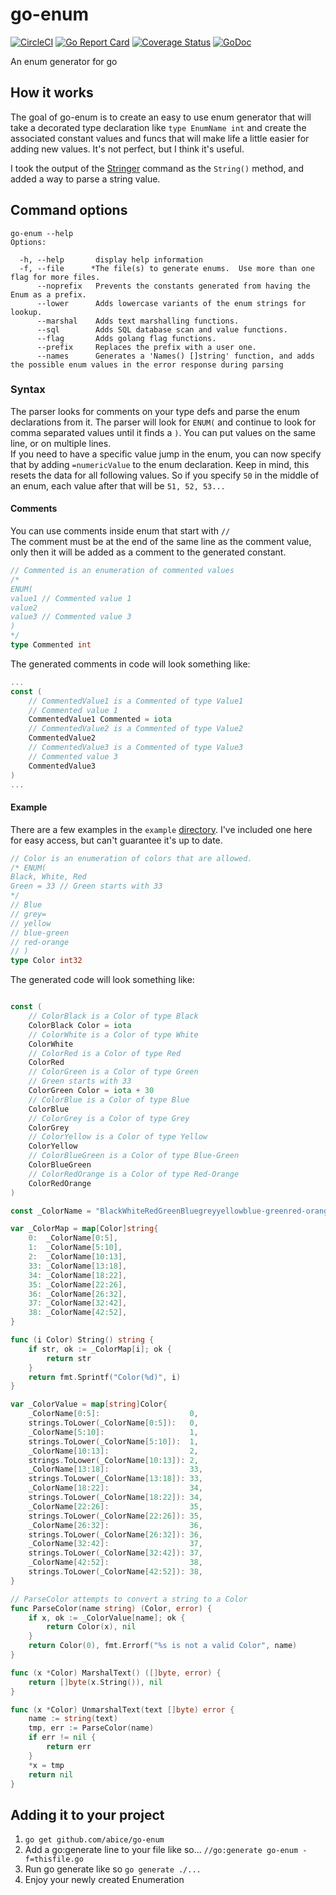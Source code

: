 # go-enum
[![CircleCI](https://circleci.com/gh/abice/go-enum.svg?style=svg&circle-token=b44c10ce16bcef76e86da801d67811a5ff71fc72)](https://circleci.com/gh/abice/go-enum)
[![Go Report Card](https://goreportcard.com/badge/github.com/abice/go-enum)](https://goreportcard.com/report/github.com/abice/go-enum)
[![Coverage Status](https://coveralls.io/repos/github/abice/go-enum/badge.svg)](https://coveralls.io/github/abice/go-enum)
[![GoDoc](https://godoc.org/github.com/abice/go-enum?status.svg)](https://godoc.org/github.com/abice/go-enum)

An enum generator for go


## How it works

The goal of go-enum is to create an easy to use enum generator that will take a decorated type declaration like `type EnumName int` and create the associated constant values and funcs that will make life a little easier for adding new values.
It's not perfect, but I think it's useful.

I took the output of the [Stringer](golang.org/x/tools/cmd/stringer) command as the `String()` method, and added a way to parse a string value.

## Command options

``` shell
go-enum --help
Options:

  -h, --help       display help information
  -f, --file      *The file(s) to generate enums.  Use more than one flag for more files.
      --noprefix   Prevents the constants generated from having the Enum as a prefix.
      --lower      Adds lowercase variants of the enum strings for lookup.
      --marshal    Adds text marshalling functions.
      --sql        Adds SQL database scan and value functions.
      --flag       Adds golang flag functions.
      --prefix     Replaces the prefix with a user one.
      --names      Generates a 'Names() []string' function, and adds the possible enum values in the error response during parsing
```


### Syntax
The parser looks for comments on your type defs and parse the enum declarations from it.
The parser will look for `ENUM(` and continue to look for comma separated values until it finds a `)`.  You can put values on the same line, or on multiple lines.\
If you need to have a specific value jump in the enum, you can now specify that by adding `=numericValue` to the enum declaration.  Keep in mind, this resets the data for all following values.  So if you specify `50` in the middle of an enum, each value after that will be `51, 52, 53...`

#### Comments
You can use comments inside enum that start with `//`\
The comment must be at the end of the same line as the comment value, only then it will be added as a comment to the generated constant.
```go
// Commented is an enumeration of commented values
/*
ENUM(
value1 // Commented value 1
value2
value3 // Commented value 3
)
*/
type Commented int
```
The generated comments in code will look something like:
```go
...
const (
	// CommentedValue1 is a Commented of type Value1
	// Commented value 1
	CommentedValue1 Commented = iota
	// CommentedValue2 is a Commented of type Value2
	CommentedValue2
	// CommentedValue3 is a Commented of type Value3
	// Commented value 3
	CommentedValue3
)
...
```

#### Example
There are a few examples in the `example` [directory](repo/blob/master/example).
I've included one here for easy access, but can't guarantee it's up to date.

``` go
// Color is an enumeration of colors that are allowed.
/* ENUM(
Black, White, Red
Green = 33 // Green starts with 33
*/
// Blue
// grey=
// yellow
// blue-green
// red-orange
// )
type Color int32
```

The generated code will look something like:

``` go

const (
	// ColorBlack is a Color of type Black
	ColorBlack Color = iota
	// ColorWhite is a Color of type White
	ColorWhite
	// ColorRed is a Color of type Red
	ColorRed
	// ColorGreen is a Color of type Green
	// Green starts with 33
	ColorGreen Color = iota + 30
	// ColorBlue is a Color of type Blue
	ColorBlue
	// ColorGrey is a Color of type Grey
	ColorGrey
	// ColorYellow is a Color of type Yellow
	ColorYellow
	// ColorBlueGreen is a Color of type Blue-Green
	ColorBlueGreen
	// ColorRedOrange is a Color of type Red-Orange
	ColorRedOrange
)

const _ColorName = "BlackWhiteRedGreenBluegreyyellowblue-greenred-orange"

var _ColorMap = map[Color]string{
	0:  _ColorName[0:5],
	1:  _ColorName[5:10],
	2:  _ColorName[10:13],
	33: _ColorName[13:18],
	34: _ColorName[18:22],
	35: _ColorName[22:26],
	36: _ColorName[26:32],
	37: _ColorName[32:42],
	38: _ColorName[42:52],
}

func (i Color) String() string {
	if str, ok := _ColorMap[i]; ok {
		return str
	}
	return fmt.Sprintf("Color(%d)", i)
}

var _ColorValue = map[string]Color{
	_ColorName[0:5]:                    0,
	strings.ToLower(_ColorName[0:5]):   0,
	_ColorName[5:10]:                   1,
	strings.ToLower(_ColorName[5:10]):  1,
	_ColorName[10:13]:                  2,
	strings.ToLower(_ColorName[10:13]): 2,
	_ColorName[13:18]:                  33,
	strings.ToLower(_ColorName[13:18]): 33,
	_ColorName[18:22]:                  34,
	strings.ToLower(_ColorName[18:22]): 34,
	_ColorName[22:26]:                  35,
	strings.ToLower(_ColorName[22:26]): 35,
	_ColorName[26:32]:                  36,
	strings.ToLower(_ColorName[26:32]): 36,
	_ColorName[32:42]:                  37,
	strings.ToLower(_ColorName[32:42]): 37,
	_ColorName[42:52]:                  38,
	strings.ToLower(_ColorName[42:52]): 38,
}

// ParseColor attempts to convert a string to a Color
func ParseColor(name string) (Color, error) {
	if x, ok := _ColorValue[name]; ok {
		return Color(x), nil
	}
	return Color(0), fmt.Errorf("%s is not a valid Color", name)
}

func (x *Color) MarshalText() ([]byte, error) {
	return []byte(x.String()), nil
}

func (x *Color) UnmarshalText(text []byte) error {
	name := string(text)
	tmp, err := ParseColor(name)
	if err != nil {
		return err
	}
	*x = tmp
	return nil
}

```


## Adding it to your project
1. `go get github.com/abice/go-enum`
1. Add a go:generate line to your file like so... `//go:generate go-enum -f=thisfile.go`
1. Run go generate like so `go generate ./...`
1. Enjoy your newly created Enumeration
